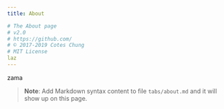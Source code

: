 ```yaml
---
title: About

# The About page
# v2.0
# https://github.com/
# © 2017-2019 Cotes Chung
# MIT License
laz
---
```

zama
> **Note**: Add Markdown syntax content to file `tabs/about.md` and it will show up on this page.
